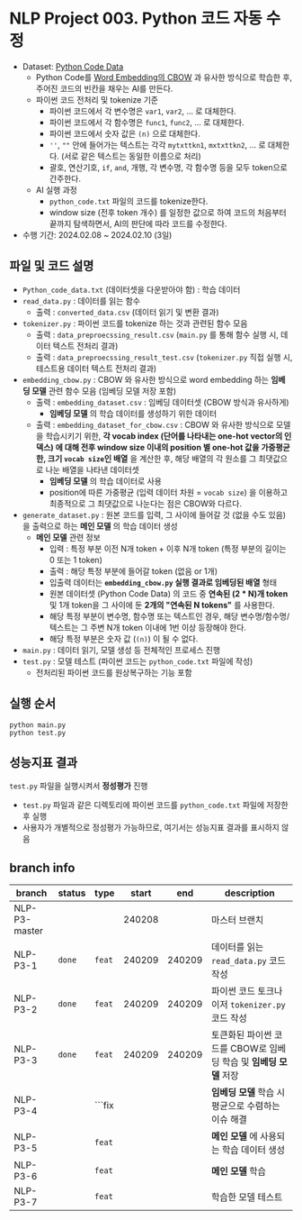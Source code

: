 # NLP Project 003. Python 코드 자동 수정
* Dataset: [Python Code Data](https://www.kaggle.com/datasets/veeralakrishna/python-code-data)
  * Python Code를 [Word Embedding의 CBOW](https://github.com/WannaBeSuperteur/AI-study/blob/main/Natural%20Language%20Processing/Basics_Word2Vec%20(CBOW%2C%20Skip-gram).md) 과 유사한 방식으로 학습한 후, 주어진 코드의 빈칸을 채우는 AI를 만든다.
  * 파이썬 코드 전처리 및 tokenize 기준
    * 파이썬 코드에서 각 변수명은 ```var1```, ```var2```, ... 로 대체한다.
    * 파이썬 코드에서 각 함수명은 ```func1```, ```func2```, ... 로 대체한다.
    * 파이썬 코드에서 숫자 값은 ```(n)``` 으로 대체한다.
    * ```''```, ```""``` 안에 들어가는 텍스트는 각각 ```mytxttkn1```, ```mxtxttkn2```, ... 로 대체한다. (서로 같은 텍스트는 동일한 이름으로 처리)
    * 괄호, 연산기호, ```if```, ```and```, 개행, 각 변수명, 각 함수명 등을 모두 token으로 간주한다.
  * AI 실행 과정
    * ```python_code.txt``` 파일의 코드를 tokenize한다.
    * window size (전후 token 개수) 를 일정한 값으로 하여 코드의 처음부터 끝까지 탐색하면서, AI의 판단에 따라 코드를 수정한다.
* 수행 기간: 2024.02.08 ~ 2024.02.10 (3일)

## 파일 및 코드 설명
* ```Python_code_data.txt``` (데이터셋을 다운받아야 함) : 학습 데이터
* ```read_data.py``` : 데이터를 읽는 함수
  * 출력 : ```converted_data.csv``` (데이터 읽기 및 변환 결과)
* ```tokenizer.py``` : 파이썬 코드를 tokenize 하는 것과 관련된 함수 모음
  * 출력 : ```data_preproecssing_result.csv``` (```main.py``` 를 통해 함수 실행 시, 데이터 텍스트 전처리 결과)
  * 출력 : ```data_preproecssing_result_test.csv``` (```tokenizer.py``` 직접 실행 시, 테스트용 데이터 텍스트 전처리 결과)
* ```embedding_cbow.py``` : CBOW 와 유사한 방식으로 word embedding 하는 **임베딩 모델** 관련 함수 모음 (임베딩 모델 저장 포함)
  * 출력 : ```embedding_dataset.csv``` : 임베딩 데이터셋 (CBOW 방식과 유사하게)
    * **임베딩 모델** 의 학습 데이터를 생성하기 위한 데이터
  * 출력 : ```embedding_dataset_for_cbow.csv``` : CBOW 와 유사한 방식으로 모델을 학습시키기 위한, **각 vocab index (단어를 나타내는 one-hot vector의 인덱스) 에 대해 전후 window size 이내의 position 별 one-hot 값을 가중평균한, 크기 ```vocab size```인 배열** 을 계산한 후, 해당 배열의 각 원소를 그 최댓값으로 나눈 배열을 나타낸 데이터셋
    * **임베딩 모델** 의 학습 데이터로 사용
    * position에 따른 가중평균 (입력 데이터 차원 = ```vocab size```) 을 이용하고 최종적으로 그 최댓값으로 나눈다는 점은 CBOW와 다르다.
* ```generate_dataset.py``` : 원본 코드를 입력, 그 사이에 들어갈 것 (없을 수도 있음) 을 출력으로 하는 **메인 모델** 의 학습 데이터 생성
  * **메인 모델** 관련 정보
    * 입력 : 특정 부분 이전 N개 token + 이후 N개 token (특정 부분의 길이는 0 또는 1 token)
    * 출력 : 해당 특정 부분에 들어갈 token (없음 or 1개)
    * 입출력 데이터는 **```embedding_cbow.py``` 실행 결과로 임베딩된 배열** 형태
    * 원본 데이터셋 (Python Code Data) 의 코드 중 **연속된 (2 * N)개 token** 및 1개 token을 그 사이에 둔 **2개의 "연속된 N tokens"** 를 사용한다.
    * 해당 특정 부분이 변수명, 함수명 또는 텍스트인 경우, 해당 변수명/함수명/텍스트는 그 주변 N개 token 이내에 1번 이상 등장해야 한다.
    * 해당 특정 부분은 숫자 값 (```(n)```) 이 될 수 없다.
* ```main.py``` : 데이터 읽기, 모델 생성 등 전체적인 프로세스 진행
* ```test.py``` : 모델 테스트 (파이썬 코드는 ```python_code.txt``` 파일에 작성)
  * 전처리된 파이썬 코드를 원상복구하는 기능 포함

## 실행 순서
```
python main.py
python test.py
```

## 성능지표 결과
```test.py``` 파일을 실행시켜서 **정성평가** 진행
* ```test.py``` 파일과 같은 디렉토리에 파이썬 코드를 ```python_code.txt``` 파일에 저장한 후 실행
* 사용자가 개별적으로 정성평가 가능하므로, 여기서는 성능지표 결과를 표시하지 않음

## branch info
|branch|status|type|start|end|description|
|---|---|---|---|---|---|
|NLP-P3-master|||240208||마스터 브랜치|
|NLP-P3-1|```done```|```feat```|240209|240209|데이터를 읽는 ```read_data.py``` 코드 작성|
|NLP-P3-2|```done```|```feat```|240209|240209|파이썬 코드 토크나이저 ```tokenizer.py``` 코드 작성|
|NLP-P3-3|```done```|```feat```|240209|240209|토큰화된 파이썬 코드를 CBOW로 임베딩 학습 및 **임베딩 모델** 저장|
|NLP-P3-4||```fix|||**임베딩 모델** 학습 시 평균으로 수렴하는 이슈 해결|
|NLP-P3-5||```feat```|||**메인 모델** 에 사용되는 학습 데이터 생성|
|NLP-P3-6||```feat```|||**메인 모델** 학습|
|NLP-P3-7||```feat```|||학습한 모델 테스트|